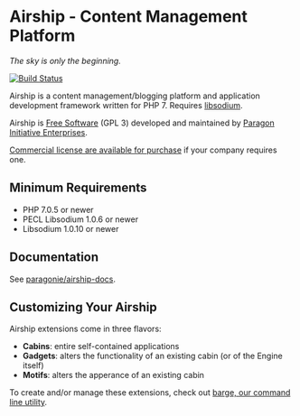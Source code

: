 # Airship - Content Management Platform

*The sky is only the beginning.*

[![Build Status](https://travis-ci.org/paragonie/airship.svg?branch=master)](https://travis-ci.org/paragonie/airship)

Airship is a content management/blogging platform and application development
framework written for PHP 7. Requires [libsodium](https://download.libsodium.org/doc/).

Airship is [Free Software](https://github.com/paragonie/airship/blob/master/LICENSE.txt)
(GPL 3) developed and maintained by [Paragon Initiative Enterprises](https://paragonie.com).

[Commercial license are available for purchase](https://paragonie.com/contact)
if your company requires one.

## Minimum Requirements

* PHP 7.0.5 or newer
* PECL Libsodium 1.0.6 or newer
* Libsodium 1.0.10 or newer

## Documentation

See [paragonie/airship-docs](https://github.com/paragonie/airship-docs).

## Customizing Your Airship

Airship extensions come in three flavors:

* **Cabins**: entire self-contained applications
* **Gadgets**: alters the functionality of an existing cabin (or of the
  Engine itself)
* **Motifs**: alters the apperance of an existing cabin

To create and/or manage these extensions, check out 
[barge, our command line utility](https://github.com/paragonie/airship-barge).